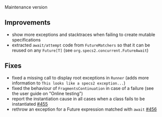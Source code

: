 Maintenance version

## Improvements

 * show more exceptions and stacktraces when failing to create mutable specifications
 * extracted `await/attempt` code from `FutureMatchers` so that it can be reused on any `Future[T]` (see `org.specs2.concurrent.FutureAwait`)

## Fixes

 * fixed a missing call to display root exceptions in `Runner` (adds more information to `This looks like a specs2 exception...`)
 * fixed the behaviour of `FragmentsContinuation` in case of a failure (see the user guide on "Online testing")
 * report the instantiation cause in all cases when a class fails to be instantiated [#455](http://github.com/etorreborre/specs2/issues/455)
 * rethrow an exception for a Future expression matched with `await` [#456](http://github.com/etorreborre/specs2/issues/456)
